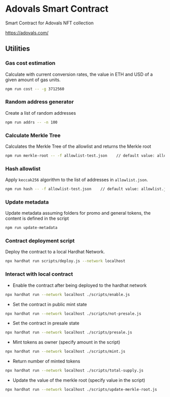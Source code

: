 # Adovals Smart Contract

Smart Contract for Adovals NFT collection

https://adovals.com/

## Utilities

### Gas cost estimation

Calculate with current conversion rates, the value in ETH and USD of a given amount of gas units.

```bash
npm run cost -- -g 3712560
```

### Random address generator

Create a list of random addresses

```bash
npm run addrs -- -n 100
```

### Calculate Merkle Tree

Calculates the Merkle Tree of the allowlist and returns the Merkle root

```bash
npm run merkle-root -- -f allowlist-test.json    // default value: allowlist.json
```

### Hash allowlist

Apply `keccak256` algorithm to the list of addresses in `allowlist.json`.

```bash
npm run hash -- -f allowlist-test.json    // default value: allowlist.json
```

### Update metadata

Update metadata assuming folders for promo and general tokens, the content is defined in the script

```bash
npm run update-metadata
```

### Contract deployment script

Deploy the contract to a local Hardhat Network.

```bash
npx hardhat run scripts/deploy.js --network localhost
```

### Interact with local contract

* Enable the contract after being deployed to the hardhat network

```bash
npx hardhat run --network localhost ./scripts/enable.js
```

* Set the contract in public mint state

```bash
npx hardhat run --network localhost ./scripts/not-presale.js
```

* Set the contract in presale state

```bash
npx hardhat run --network localhost ./scripts/presale.js
```

* Mint tokens as owner (specify amount in the script)

```bash
npx hardhat run --network localhost ./scripts/mint.js
```

* Return number of minted tokens

```bash
npx hardhat run --network localhost ./scripts/total-supply.js
```

* Update the value of the merkle root (specify value in the script)

```bash
npx hardhat run --network localhost ./scripts/update-merkle-root.js
```
